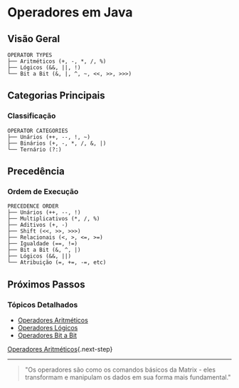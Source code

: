 # Operadores em Java

## Visão Geral

```ascii
OPERATOR TYPES
├── Aritméticos (+, -, *, /, %)
├── Lógicos (&&, ||, !)
└── Bit a Bit (&, |, ^, ~, <<, >>, >>>)
```

## Categorias Principais

### Classificação
```ascii
OPERATOR CATEGORIES
├── Unários (++, --, !, ~)
├── Binários (+, -, *, /, &, |)
└── Ternário (?:)
```

## Precedência

### Ordem de Execução
```ascii
PRECEDENCE ORDER
├── Unários (++, --, !)
├── Multiplicativos (*, /, %)
├── Aditivos (+, -)
├── Shift (<<, >>, >>>)
├── Relacionais (<, >, <=, >=)
├── Igualdade (==, !=)
├── Bit a Bit (&, ^, |)
├── Lógicos (&&, ||)
└── Atribuição (=, +=, -=, etc)
```

## Próximos Passos

### Tópicos Detalhados
- [Operadores Aritméticos](arithmetic.md)
- [Operadores Lógicos](logical.md)
- [Operadores Bit a Bit](bitwise.md)

[Operadores Aritméticos](arithmetic.md){.next-step}

---

> "Os operadores são como os comandos básicos da Matrix - eles transformam e manipulam os dados em sua forma mais fundamental."
